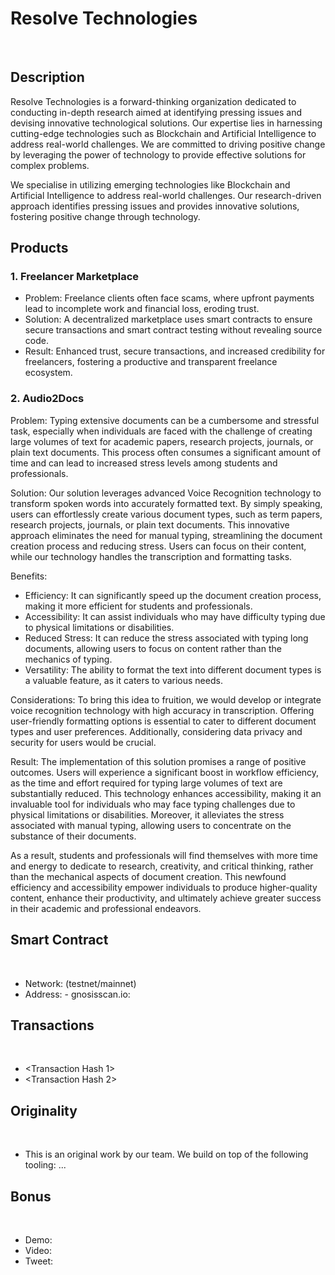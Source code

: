# Resolve Technologies
 
## Description

Resolve Technologies is a forward-thinking organization dedicated to conducting in-depth research aimed at identifying pressing issues and devising innovative technological solutions. Our expertise lies in harnessing cutting-edge technologies such as Blockchain and Artificial Intelligence to address real-world challenges. We are committed to driving positive change by leveraging the power of technology to provide effective solutions for complex problems.

We specialise in utilizing emerging technologies like Blockchain and Artificial Intelligence to address real-world challenges. Our research-driven approach identifies pressing issues and provides innovative solutions, fostering positive change through technology.

## Products

### 1. Freelancer Marketplace

- Problem: Freelance clients often face scams, where upfront payments lead to incomplete work and financial loss, eroding trust.
- Solution: A decentralized marketplace uses smart contracts to ensure secure transactions and smart contract testing without revealing source code.
- Result: Enhanced trust, secure transactions, and increased credibility for freelancers, fostering a productive and transparent freelance ecosystem.

### 2. Audio2Docs

Problem:
Typing extensive documents can be a cumbersome and stressful task, especially when individuals are faced with the challenge of creating large volumes of text for academic papers, research projects, journals, or plain text documents. This process often consumes a significant amount of time and can lead to increased stress levels among students and professionals.

Solution:
Our solution leverages advanced Voice Recognition technology to transform spoken words into accurately formatted text. By simply speaking, users can effortlessly create various document types, such as term papers, research projects, journals, or plain text documents. This innovative approach eliminates the need for manual typing, streamlining the document creation process and reducing stress. Users can focus on their content, while our technology handles the transcription and formatting tasks.

Benefits:
- Efficiency: It can significantly speed up the document creation process, making it more efficient for students and professionals.
- Accessibility: It can assist individuals who may have difficulty typing due to physical limitations or disabilities.
- Reduced Stress: It can reduce the stress associated with typing long documents, allowing users to focus on content rather than the mechanics of typing.
- Versatility: The ability to format the text into different document types is a valuable feature, as it caters to various needs.

Considerations:
To bring this idea to fruition, we would develop or integrate voice recognition technology with high accuracy in transcription. Offering user-friendly formatting options is essential to cater to different document types and user preferences. Additionally, considering data privacy and security for users would be crucial.

Result:
The implementation of this solution promises a range of positive outcomes. Users will experience a significant boost in workflow efficiency, as the time and effort required for typing large volumes of text are substantially reduced. This technology enhances accessibility, making it an invaluable tool for individuals who may face typing challenges due to physical limitations or disabilities. Moreover, it alleviates the stress associated with manual typing, allowing users to concentrate on the substance of their documents.

As a result, students and professionals will find themselves with more time and energy to dedicate to research, creativity, and critical thinking, rather than the mechanical aspects of document creation. This newfound efficiency and accessibility empower individuals to produce higher-quality content, enhance their productivity, and ultimately achieve greater success in their academic and professional endeavors.
 
## Smart Contract
 
- Network: (testnet/mainnet)
- Address: <Contract Address>
- gnosisscan.io: <Link>
 
## Transactions
 
- <Transaction Hash 1>
- <Transaction Hash 2>
 
## Originality
 
- This is an original work by our team. We build on top of the following tooling: ...
 
## Bonus
 
- Demo: <Link>
- Video: <Link>
- Tweet: <Link>

